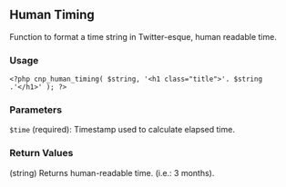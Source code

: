 ## Human Timing

Function to format a time string in Twitter-esque, human readable time.

### Usage

```
<?php cnp_human_timing( $string, '<h1 class="title">'. $string .'</h1>' ); ?>
```

### Parameters

`$time` (required): Timestamp used to calculate elapsed time.

### Return Values

(string) Returns human-readable time. (i.e.: 3 months).
